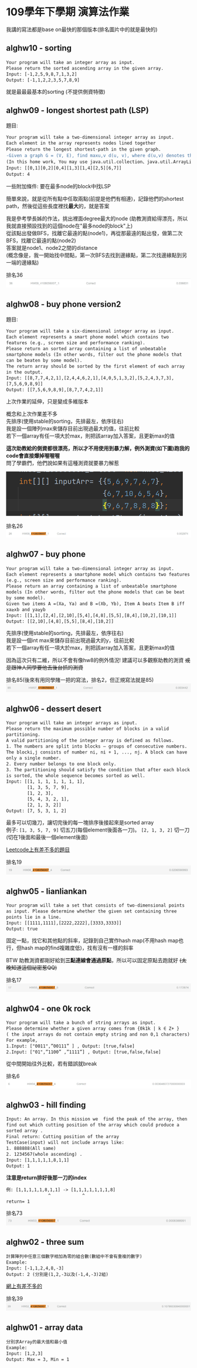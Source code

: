 # 109學年下學期 演算法作業
我講的寫法都是base on最快的那個版本(排名圖片中的就是最快的)

## alghw10 - sorting
```
Your program will take an integer array as input. 
Please return the sorted ascending array in the given array.
Input: [-1,2,5,9,8,7,1,3,2]
Output: [-1,1,2,2,3,5,7,8,9]
```

就是最最最基本的sorting (不提供側資特徵)


## alghw09 - longest shortest path (LSP)
題目:
```diff
Your program will take a two-dimensional integer array as input. 
Each element in the array represents nodes lined together
Please return the longest shortest-path in the given graph.
-Given a graph G = (V, E), find maxu,v d(u, v), where d(u,v) denotes the shortest path length between node u and node v, for all possible u, v
(In this home work, You may use java.util.collection、java.util.ArrayList、java.util.Stack, but  java.util.* is not allowed.)
Input: [[0,1][0,2][0,4][1,3][1,4][2,5][6,7]]
Output: 4
```
一些附加條件: 要在最多node的block中找LSP

簡單來說，就是從所有點中任取兩點(前提是他們有相連)，記錄他們的shortest path，然後從這些長度裡找**最大**的，就是答案

我是參考學長姊的作法，挑出裡面degree最大的node (助教測資給得漂亮，所以我就直接預設找到的這個node在"最多node的block"上)\
從該點出發做BFS，找離它最遠的點(node1)，再從那最遠的點出發，做第二次BFS，找離它最遠的點(node2)\
答案就是node1、node2之間的distance\
(概念像是，我一開始找中間點，第一次BFS去找到邊緣點，第二次找邊緣點到另一端的邊緣點)

排名36\
![image](hw9_rank.png)

## alghw08 - buy phone version2
題目:
```
Your program will take a six-dimensional integer array as input. 
Each element represents a smart phone model which contains two features (e.g., screen size and performance ranking).
Please return an sorted array containing a list of unbeatable smartphone models (In other words, filter out the phone models that can be beaten by some model).
The return array should be sorted by the first element of each array in the output. 
Input: [[8,7,7,4,2,1],[2,4,4,6,2,1],[4,0,5,1,3,2],[5,2,4,3,7,3],[7,5,6,9,8,9]]
Output: [[7,5,6,9,8,9],[8,7,7,4,2,1]]
```
上次作業的延伸，只是變成多維版本

概念和上次作業差不多\
先排序(使用stable的sorting，先排最左，依序往右)\
我是設一個陣列max來儲存目前出現過最大的值，往前比較\
若下一個array有任一項大於max，則把該array加入答案，且更新max的值

**這次助教給的側資都很漂亮，所以才不用使用到暴力解，例外測資(如下圖)跑我的code會直接爆掉喔喔喔**\
問了學霸們，他們說如果有這種測資就要暴力解惹

![image](hw8例外測資.png)


排名26\
![image](hw8_rank.png)

## alghw07 - buy phone
```
Your program will take a two-dimensional integer array as input. 
Each element represents a smartphone model which contains two features (e.g., screen size and performance ranking).
Please return an array containing a list of unbeatable smartphone models (In other words, filter out the phone models that can be beat by some model).
Given two items A =(Xa, Ya) and B =(Xb, Yb), Item A beats Item B iff xa≥xb and ya≥yb
Input: [[1,1],[2,4],[2,10],[5,4],[4,8],[5,5],[8,4],[10,2],[10,1]]
Output: [[2,10],[4,8],[5,5],[8,4],[10,2]]
```

先排序(使用stable的sorting，先排最左，依序往右)\
我是設一個int max來儲存目前出現過最大的y，往前比較\
若下一個array有任一項大於max，則把該array加入答案，且更新max的值

因為這次只有二維，所以不會有像hw8的例外情況!
建議可以多觀察助教的測資 <strike>或是跟神人同學要他去後台抓的測資</strike>

排名85(後來有用同學賭一把的寫法，排名2，但正規寫法就是85)\
![image](hw7_rank.png)
        
## alghw06 - dessert desert
```
Your program will take an integer arrays as input.
Please return the maximum possible number of blocks in a valid partitioning. 
A valid partitioning of the integer array is defined as follows. 
1. The numbers are split into blocks — groups of consecutive numbers. The blocki,j consists of number ni, ni + 1, ..., nj. A block can have only a single number.
2. Every number belongs to one block only.
3. The partitioning should satisfy the condition that after each block is sorted, the whole sequence becomes sorted as well.
Input: [[1, 1, 1, 1, 1, 1, 1],
        [1, 3, 5, 7, 9],
        [1, 2, 3],
        [5, 4, 3, 2, 1],
        [2, 1, 3, 2]]
Output: [7, 5, 3, 1, 2]
```

最多可以切幾刀，讓切完後的每一塊排序後接起來是sorted array\
例子: 
`[1, 3, 5, 7, 9]` 切五刀(每個element後面各一刀)。
`[2, 1, 3, 2]` 切一刀(切在1後面和最後一個element後面)

[Leetcode上有差不多的題目](https://massivealgorithms.blogspot.com/2019/02/leetcode-768-max-chunks-to-make-sorted.html)

排名19\
![image](hw6_rank.png)

## alghw05 - lianliankan
```
Your program will take a set that consists of two-dimensional points as input. Please determine whether the given set containing three points lie in a line.
Input: [[1111,1111],[2222,2222],[3333,3333]]
Output: true
```
固定一點，找它和其他點的斜率，記錄到自己實作hash map(不用hash map也行，但hash map的find複雜度低)，找有沒有一樣的斜率

BTW 助教測資都剛好給到**三點連線會通過原點**，所以可以固定原點去跑就好 <strike>(太晚知道這個祕密惹QQ)</strike>

排名17\
![image](hw5_rank.png)

## alghw04 - one 0k rock
```
Your program will take a bunch of string arrays as input.
Please determine whether a given array comes from {0k1k | k ∈ Z+ }
( the input arrays do not contain empty string and non 0,1 characters)
For example,
1.Input: ["0011",”00111” ] , Output: [true,false]
2.Input: ["01",”1100” ,”1111”] , Output: [true,false,false]
```

從中間開始往外比較，若有錯誤就break

排名6\
![image](hw4_rank.png)

## alghw03 - hill finding
```
Input: An array. In this mission we  find the peak of the array, then find out which cutting position of the array which could produce a sorted array .
Final return: Cutting position of the array
TestCase(input) will not include arrays like:
1. 888888(All same)
2. 1234567(whole ascending) . 
Input: [1,1,1,1,1,8,1,1]
Output: 1
```
**注意是return排好後那一刀的index**
```
例: [1,1,1,1,1,8,1,1] -> [1,1,1,1,1,1,1,8]
                ^            ^
return= 1
```

排名73\
![image](hw3_rank.png)

## alghw02 - three sum
```
計算陣列中任意三個數字相加為零的組合數(數組中不會有重複的數字)
Example:
Input: [-1,1,2,4,8,-3]
Output: 2 (分別是(1,2,-3以及(-1,4,-3)2組)
```

[網上有差不多的](https://www.geeksforgeeks.org/find-a-triplet-that-sum-to-a-given-value/)

排名39\
![image](hw2_rank.png)

## alghw01 - array data
```
分別求Array的最大值和最小值
Example:
Input: [1,2,3]
Output: Max = 3, Min = 1
```
